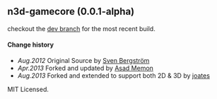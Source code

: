 ## n3d-gamecore (0.0.1-alpha)

checkout the [dev branch](https://github.com/joates/n3d-gamecore/tree/dev) for the most recent build.


#### Change history
* _Aug.2012_  Original Source by [Sven Bergström](https://github.com/underscorediscovery)
* _Apr.2013_  Forked and updated by [Asad Memon](https://github.com/asadlionpk)
* _Aug.2013_  Forked and extended to support both 2D & 3D by [joates](https://github.com/joates)


MIT Licensed.
